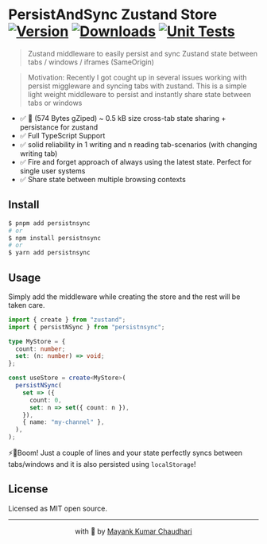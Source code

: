 # PersistAndSync Zustand Store [![Version](https://img.shields.io/npm/v/persistnsync.svg?colorB=green)](https://www.npmjs.com/package/persistnsync) [![Downloads](https://img.jsdelivr.com/img.shields.io/npm/dt/persistnsync.svg)](https://www.npmjs.com/package/persistnsync) [![Unit Tests](https://github.com/mayank1513/nextjs-themes/actions/workflows/test.yml/badge.svg)](https://github.com/mayank1513/nextjs-themes/actions/workflows/test.yml)

> Zustand middleware to easily persist and sync Zustand state between tabs / windows / iframes (SameOrigin)

> Motivation: Recently I got cought up in several issues working with persist miggleware and syncing tabs with zustand. This is a simple light weight middleware to persist and instantly share state between tabs or windows

- ✅ 🐙 (574 Bytes gZiped) ~ 0.5 kB size cross-tab state sharing + persistance for zustand
- ✅ Full TypeScript Support
- ✅ solid reliability in 1 writing and n reading tab-scenarios (with changing writing tab)
- ✅ Fire and forget approach of always using the latest state. Perfect for single user systems
- ✅ Share state between multiple browsing contexts

## Install

```bash
$ pnpm add persistnsync
# or
$ npm install persistnsync
# or
$ yarn add persistnsync
```

## Usage

Simply add the middleware while creating the store and the rest will be taken care.

```ts
import { create } from "zustand";
import { persistNSync } from "persistnsync";

type MyStore = {
  count: number;
  set: (n: number) => void;
};

const useStore = create<MyStore>(
  persistNSync(
    set => ({
      count: 0,
      set: n => set({ count: n }),
    }),
    { name: "my-channel" },
  ),
);
```

⚡🎉Boom! Just a couple of lines and your state perfectly syncs between tabs/windows and it is also persisted using `localStorage`!

## License

Licensed as MIT open source.

<hr />

<p align="center" style="text-align:center">with 💖 by <a href="https://mayank-chaudhari.vercel.app" target="_blank">Mayank Kumar Chaudhari</a></p>
